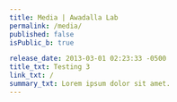 ```yaml
---
title: Media | Awadalla Lab
permalink: /media/
published: false
isPublic_b: true

release_date: 2013-03-01 02:23:33 -0500
title_txt: Testing 3
link_txt: /
summary_txt: Lorem ipsum dolor sit amet.
---
```

